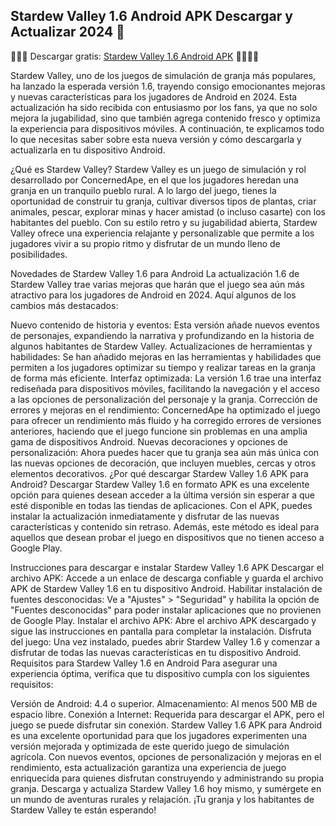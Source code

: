 ##  Stardew Valley 1.6 Android APK Descargar y Actualizar 2024 👋

🎂🎂🎂 Descargar gratis: [Stardew Valley 1.6 Android APK](https://apktoca.com/stardew-valley-apk) 🤗🤗🤗🤗

Stardew Valley, uno de los juegos de simulación de granja más populares, ha lanzado la esperada versión 1.6, trayendo consigo emocionantes mejoras y nuevas características para los jugadores de Android en 2024. Esta actualización ha sido recibida con entusiasmo por los fans, ya que no solo mejora la jugabilidad, sino que también agrega contenido fresco y optimiza la experiencia para dispositivos móviles. A continuación, te explicamos todo lo que necesitas saber sobre esta nueva versión y cómo descargarla y actualizarla en tu dispositivo Android.

¿Qué es Stardew Valley?
Stardew Valley es un juego de simulación y rol desarrollado por ConcernedApe, en el que los jugadores heredan una granja en un tranquilo pueblo rural. A lo largo del juego, tienes la oportunidad de construir tu granja, cultivar diversos tipos de plantas, criar animales, pescar, explorar minas y hacer amistad (o incluso casarte) con los habitantes del pueblo. Con su estilo retro y su jugabilidad abierta, Stardew Valley ofrece una experiencia relajante y personalizable que permite a los jugadores vivir a su propio ritmo y disfrutar de un mundo lleno de posibilidades.

Novedades de Stardew Valley 1.6 para Android
La actualización 1.6 de Stardew Valley trae varias mejoras que harán que el juego sea aún más atractivo para los jugadores de Android en 2024. Aquí algunos de los cambios más destacados:

Nuevo contenido de historia y eventos: Esta versión añade nuevos eventos de personajes, expandiendo la narrativa y profundizando en la historia de algunos habitantes de Stardew Valley.
Actualizaciones de herramientas y habilidades: Se han añadido mejoras en las herramientas y habilidades que permiten a los jugadores optimizar su tiempo y realizar tareas en la granja de forma más eficiente.
Interfaz optimizada: La versión 1.6 trae una interfaz rediseñada para dispositivos móviles, facilitando la navegación y el acceso a las opciones de personalización del personaje y la granja.
Corrección de errores y mejoras en el rendimiento: ConcernedApe ha optimizado el juego para ofrecer un rendimiento más fluido y ha corregido errores de versiones anteriores, haciendo que el juego funcione sin problemas en una amplia gama de dispositivos Android.
Nuevas decoraciones y opciones de personalización: Ahora puedes hacer que tu granja sea aún más única con las nuevas opciones de decoración, que incluyen muebles, cercas y otros elementos decorativos.
¿Por qué descargar Stardew Valley 1.6 APK para Android?
Descargar Stardew Valley 1.6 en formato APK es una excelente opción para quienes desean acceder a la última versión sin esperar a que esté disponible en todas las tiendas de aplicaciones. Con el APK, puedes instalar la actualización inmediatamente y disfrutar de las nuevas características y contenido sin retraso. Además, este método es ideal para aquellos que desean probar el juego en dispositivos que no tienen acceso a Google Play.

Instrucciones para descargar e instalar Stardew Valley 1.6 APK
Descargar el archivo APK: Accede a un enlace de descarga confiable y guarda el archivo APK de Stardew Valley 1.6 en tu dispositivo Android.
Habilitar instalación de fuentes desconocidas: Ve a "Ajustes" > "Seguridad" y habilita la opción de "Fuentes desconocidas" para poder instalar aplicaciones que no provienen de Google Play.
Instalar el archivo APK: Abre el archivo APK descargado y sigue las instrucciones en pantalla para completar la instalación.
Disfruta del juego: Una vez instalado, puedes abrir Stardew Valley 1.6 y comenzar a disfrutar de todas las nuevas características en tu dispositivo Android.
Requisitos para Stardew Valley 1.6 en Android
Para asegurar una experiencia óptima, verifica que tu dispositivo cumpla con los siguientes requisitos:

Versión de Android: 4.4 o superior.
Almacenamiento: Al menos 500 MB de espacio libre.
Conexión a Internet: Requerida para descargar el APK, pero el juego se puede disfrutar sin conexión.
Stardew Valley 1.6 APK para Android es una excelente oportunidad para que los jugadores experimenten una versión mejorada y optimizada de este querido juego de simulación agrícola. Con nuevos eventos, opciones de personalización y mejoras en el rendimiento, esta actualización garantiza una experiencia de juego enriquecida para quienes disfrutan construyendo y administrando su propia granja. Descarga y actualiza Stardew Valley 1.6 hoy mismo, y sumérgete en un mundo de aventuras rurales y relajación. ¡Tu granja y los habitantes de Stardew Valley te están esperando!
